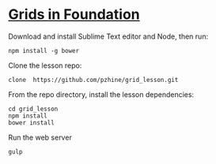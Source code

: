 # [Grids in Foundation](https://docs.google.com/presentation/d/1VQhT536mDW5-rVyNKLb9r_fLKpbU90ENBXi53xOxjzY/edit?usp=sharing)

Download and install Sublime Text editor and Node, then run:
```
npm install -g bower
```

Clone the lesson repo:
```
clone  https://github.com/pzhine/grid_lesson.git
```

From the repo directory, install the lesson dependencies:
```
cd grid_lesson 
npm install 
bower install
```

Run the web server
```
gulp
```
